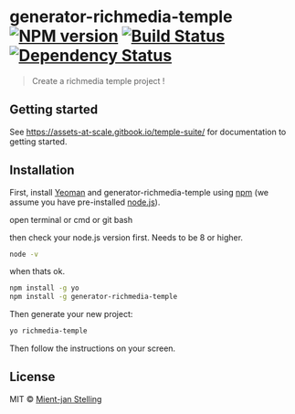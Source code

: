 # generator-richmedia-temple [![NPM version][npm-image]][npm-url] [![Build Status][travis-image]][travis-url] [![Dependency Status][daviddm-image]][daviddm-url]

> Create a richmedia temple project !

## Getting started
See https://assets-at-scale.gitbook.io/temple-suite/ for documentation to getting started.

## Installation

First, install [Yeoman](http://yeoman.io) and generator-richmedia-temple using [npm](https://www.npmjs.com/) (we assume you have pre-installed [node.js](https://nodejs.org/)).

open terminal or cmd or git bash

then check your node.js version first. Needs to be 8 or higher.
```bash
node -v
```

when thats ok.

```bash
npm install -g yo
npm install -g generator-richmedia-temple
```

Then generate your new project:

```bash
yo richmedia-temple
```

Then follow the instructions on your screen.

## License

MIT © [Mient-jan Stelling]()


[npm-image]: https://badge.fury.io/js/generator-richmedia-temple.svg
[npm-url]: https://npmjs.org/package/generator-richmedia-temple
[travis-image]: https://travis-ci.org/mediamonks/generator-richmedia-temple.svg?branch=master
[travis-url]: https://travis-ci.org/mediamonks/generator-richmedia-temple
[daviddm-image]: https://david-dm.org/mediamonks/generator-richmedia-temple.svg?theme=shields.io
[daviddm-url]: https://david-dm.org/mediamonks/generator-richmedia-temple
